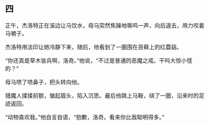<head>
<style>
body {
    font-size: 18px;
}
</style>
</head>

## 四

正午，杰洛特正在溪边让马饮水，母马突然焦躁地嘶鸣一声，向后退去，用力咬着马嚼子。

杰洛特用法印让她冷静下来，随后，他看到了一圈围在苔藓上的红蘑菇。

“你还真是草木皆兵啊，洛奇。”他说，“不过是普通的恶魔之戒。干吗大惊小怪的？”

母马喷了喷鼻子，把头转向他。

猎魔人揉揉前额，皱起眉头，陷入沉思。最后他跳上马鞍，绕了一圈，沿来时的足迹返回。

“动物喜欢我。”他自言自语，“抱歉，洛奇。看来你比我聪明得多。”

